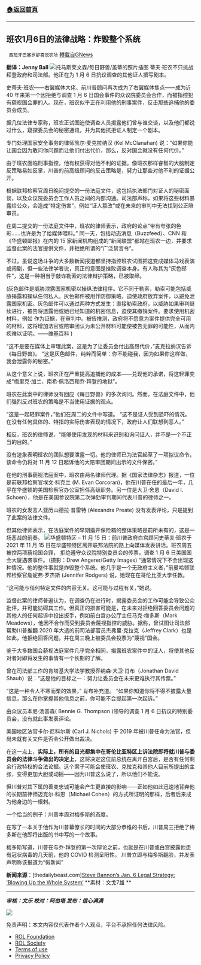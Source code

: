 ###  [:house:返回首頁](https://github.com/ourhimalayas/txt)
---


## 班农1月6日的法律战略：炸毁整个系统
` 西班牙巴塞罗那喜悦农场` [轉載自GNews](https://gnews.org/zh-hans/1715834/)

**翻译：Jenny Ball**
![](https://assets.gnews.org/wp-content/uploads/2021/12/tempsnip26.png)托马斯莱文森/每日野兽/盖蒂的照片插图
蒂夫·班农不只挑战拜登政府和司法部。他正在为 1 月 6 日抗议调查的其他证人撰写剧本。

史蒂夫·班农——右翼媒体大佬、前川普顾问再次成为了右翼媒体焦点——成为近40 年来第一个因拒绝与调查 1 月 6 日国会事件的众议院委员会合作，而被指控犯有藐视国会罪的人。现在，班农似乎正在利用他的刑事案件，反击那些追捕他的委员会成员。

据几位法律专家称，班农正试图迫使调查人员揭露他们曾与谁交谈，以及他们都说过什么，窥探委员会的秘密通讯，并为其他抗拒证人制定一个剧本。

专门处理国家安全事务的律师凯尔·麦克拉纳汉 (Kel McClanahan) 说：“如果你能让国会因为敢问你问题而让他们付出代价，那么，反对国会就没有任何代价。”

由于班农面临刑事指控，他有权获得对他不利的证据。像班农那样睿智的大脑制定反策略易如反掌，川普的前高级顾问的反击策略是，努力让那些对他不利的证据公开。

根据联邦检察官周日晚间提交的一份法庭文件，这包括执法部门对证人的秘密面谈，以及众议院委员会工作人员之间的内部沟通。司法部声称，如果将这些材料暴露给公众，会造成“特定伤害”，例如“证人篡改”或在未来的审判中无法找到公正陪审员。

在周二提交的一份法庭文件中，班农的律师表示，政府的论点“带有夸张的色彩……也许是为了给媒体喂料。” 同一天，包括动态消息（Buzzfeed）、CNN 和《华盛顿邮报》在内的 15 家新闻机构组成的“新闻联盟”都站在班农一边，并要求监督此案的法官提供文件，并拒绝所谓的“广泛禁言令”。

不过，虽说这场斗争的大多数新闻报道都坚持指控班农试图把这变成媒体马戏表演或闹剧，但一些法律学者说，真正的意图是挫败调查本身。有人称其为“灰色邮件”，这是一种相当于敲诈勒索的法律辩护策略，已被取缔。

(灰色邮件是威胁泄露国家机密以操纵法律程序。它不同于勒索，勒索可能包括威胁揭露和操纵任何私人。灰色邮件被用作防御策略，迫使政府放弃案件，以避免泄露国家机密。灰色邮件可以通过两种方式发生：直接勒索政府，以威胁如果审判继续进行，被告将透露他或她已经知道的机密信息，迫使其撤销案件。要求使用机密材料，例如 作为证据，在审判中。被告推测，政府将不愿意为案件提供完全可用的材料，这将增加法官或陪审团认为未公开材料可能使被告无罪的可能性，从而内疚难以证明。——维基百科 )

“这不是要在媒体上审理此案，这是为了让委员会付出高昂代价，”麦克拉纳汉告诉《每日野兽》。 “这是灰色邮件，纯粹而简单：你不能碰我，因为如果你这样做，我会泄露你的秘密。”

从这个意义上说，班农正在严重提高追捕他的成本——兑现他的承诺，将这轻罪变成“梅里克·加兰、南希·佩洛西和乔·拜登的地狱”。

班农在此案中的律师没有回应《每日野兽》的多次询问。然而，在法庭文件中，他们强烈反对班农的策略是不当使用证据的观点。

“这是一起轻罪案件，”他们在周二的文件中写道。 “这不是证人受到恐吓的情况。在没有任何具体的、特指的实际伤害表现的情况下，政府让人们联想到恶人。”

相反，班农的律师说，“能够使用发现的材料来识别和询问证人，并不是一个不正当的目的。”

没有迹象表明班农的团队想要泄露一切。他的律师已为法官起草了一项拟议命令，该命令仍将对 11 月 12 日起诉他的大陪审团期间出示的文件保密。”

在他的刑事藐视法庭案中，班农由两名律师代理。据《国家法律杂志》报道，一位是前联邦检察官埃文·科克兰 (M. Evan Corcoran)，他在川普在任的最后一年，几乎在华盛顿的美国检察官办公室担任高级职务。另一位是大卫·舍恩（David I. Schoen），他是在美国参议院第二次弹劾审判期间代表川普的律师之一。

班农的女发言人亚历山德拉·普雷特 (Alexandra Preate) 没有发表评论，只是提到了此案的法律文件。

但其他律师表示，在法庭案件的早期撬开保险箱的整体策略是前所未有的，这是一场恶战的前奏。
![](https://assets.gnews.org/wp-content/uploads/2021/12/tempsnip27.png)华盛顿特区 – 11 月 15 日：前川普政府白宫顾问史蒂夫·班农于 2021 年 11 月 15 日在华盛顿特区离开联邦法院的路上向媒体发表讲话。班农周五被控两项藐视国会罪， 拒绝遵守众议院特别委员会的传票，调查 1 月 6 日美国国会大厦遇袭事件。（摄影：Drew Angerer/Getty Images)
“通常情况下不会出现这种情况。他的整件事就是炸毁整个系统。他几乎是一个无政府主义者，”前曼哈顿联邦检察官詹妮弗·罗杰斯 (Jennifer Rodgers) 说，她现在在哥伦比亚大学任教。

“这可能与任何特定文件的内容无关。这可能与过程有关，”她说。

监督此案的律师普遍认为，在调查仍在进行时，揭露委员会的工作可能会导致公众批评，并可能妨碍其工作。但真正的损害可能是，在未来对拒绝回答委员会问题的其他人的任何起诉中投出扳手，例如前白宫办公厅主任马克·梅多斯（Mark Meadows），他因不合作而受到委员会蔑视指控的威胁。据称，曾试图让司法部帮助川普推翻 2020 年大选的前司法部官员杰弗里·克拉克（Jeffrey Clark）也是如此，他拒绝回答问题，并在周三晚上被委员会投票为“蔑视”国会。

鉴于大多数国会藐视法庭案件几乎完全相同，揭露班农案件中的证人，将使其他反对者对即将发生的事情有一个长期的了解。

曾在司法部工作的肯塔基大学法学教授乔纳森·大卫·肖布（Jonathan David Shaub）说：“这是他的目标之一：努力让委员会在未来更难执行其传票。”

“这是一种令人不寒而栗的效果，” 肖布补充道。 “如果你知道你将不得不披露大量信息，那么在你掌握其他信息之前，你可能不会提起第一次起诉。”

由众议员本尼·汤普森( Bennie G. Thompson )领导的调查 1 月 6 日抗议的特别委员会，没有就此事发表评论。

美国地区法官卡尔·尼科尔斯 (Carl J. Nichols) 于 2019 年被川普任命为法官，但尚未就有关文件是否会公开做出裁决。

在这一点上，**实际上，所有的目光都集中在哥伦比亚特区上诉法院即将就川普与委员会的法律斗争做出的决定上**，这将决定这位前总统在离开白宫后，是否有任何剩余行政特权的合法论据。这个案子可能会使班农、克拉克和其他人目前所提出的主张，变得更加大胆或动摇——因为川普这么说了，所以他们不能说。

但川普对其下属的善变忠诚可能会产生更直接的影响——正如他如此迅速地背弃他的长期前律师迈克尔·科恩（Michael Cohen）的方式所证明的那样，后者后来成为他身边的一根刺。

一个恰当的例子：川普本周对梅多斯的态度。

在写了一本关于他作为川普幕僚长的时间的大部分恭维的书后，川普周三拒绝了梅多斯在他即将出版的书中写的一个故事。

梅多斯写道，川普在与乔·拜登的第一次辩论之前，也就是在川普或白宫披露他患有冠状病毒的几天前，他的 COVID 检测呈阳性。 川普立即与梅多斯翻脸，并发表声明称该报道为“假新闻”

**新闻来源**：[thedailybeast.com][Steve Bannon’s Jan. 6 Legal Strategy: ‘Blowing Up the Whole System’](https://www.thedailybeast.com/steve-bannons-jan-6-legal-strategy-blowing-up-the-whole-system) **素材：文戈7雄
**

* * *

***审核：文乐
校对：阿伯塔
发布：信心满满***

![](https://assets.gnews.org/wp-content/uploads/2021/12/GNEWS_CH.-1-3.jpeg)

 

免责声明：本文内容仅代表作者个人观点，平台不承担任何法律风险。

- [ROL Foundation](https://rolfoundation.org/)
- [ROL Society](https://rolsociety.org/)
- [Terms of use](https://gnews.org/terms-of-use-3/)
- [Privacy Policy](https://gnews.org/privacy-policy/)
